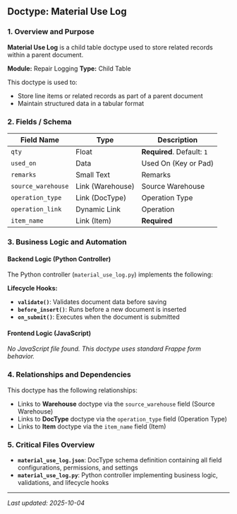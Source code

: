 ## Doctype: Material Use Log

### 1. Overview and Purpose

**Material Use Log** is a child table doctype used to store related records within a parent document.

**Module:** Repair Logging
**Type:** Child Table

This doctype is used to:
- Store line items or related records as part of a parent document
- Maintain structured data in a tabular format

### 2. Fields / Schema

| Field Name | Type | Description |
|------------|------|-------------|
| `qty` | Float | **Required**. Default: `1` |
| `used_on` | Data | Used On (Key or Pad) |
| `remarks` | Small Text | Remarks |
| `source_warehouse` | Link (Warehouse) | Source Warehouse |
| `operation_type` | Link (DocType) | Operation Type |
| `operation_link` | Dynamic Link | Operation |
| `item_name` | Link (Item) | **Required** |

### 3. Business Logic and Automation

#### Backend Logic (Python Controller)

The Python controller (`material_use_log.py`) implements the following:

**Lifecycle Hooks:**
- **`validate()`**: Validates document data before saving
- **`before_insert()`**: Runs before a new document is inserted
- **`on_submit()`**: Executes when the document is submitted

#### Frontend Logic (JavaScript)

*No JavaScript file found. This doctype uses standard Frappe form behavior.*

### 4. Relationships and Dependencies

This doctype has the following relationships:

- Links to **Warehouse** doctype via the `source_warehouse` field (Source Warehouse)
- Links to **DocType** doctype via the `operation_type` field (Operation Type)
- Links to **Item** doctype via the `item_name` field (Item)

### 5. Critical Files Overview

- **`material_use_log.json`**: DocType schema definition containing all field configurations, permissions, and settings
- **`material_use_log.py`**: Python controller implementing business logic, validations, and lifecycle hooks

---

*Last updated: 2025-10-04*
